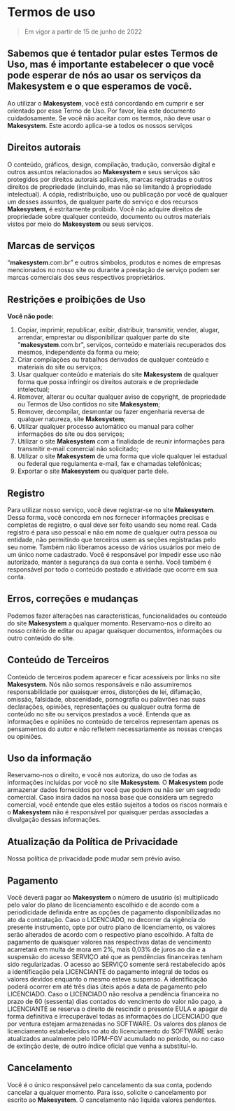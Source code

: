 
# Termos de uso

>Em vigor a partir de 15 de junho de 2022
 
## Sabemos que é tentador pular estes Termos de Uso, mas é importante estabelecer o que você pode esperar de nós ao usar os serviços da Makesystem e o que esperamos de você.

Ao utilizar o  **Makesystem**, você está concordando em cumprir e ser orientado por esse Termo de Uso. Por favor, leia este documento cuidadosamente. Se você não aceitar com os termos, não deve usar o  **Makesystem**. Este acordo aplica-se a todos os nossos serviços

## Direitos autorais

O conteúdo, gráficos, design, compilação, tradução, conversão digital e outros assuntos relacionados ao  **Makesystem**  e seus serviços são protegidos por direitos autorais aplicáveis, marcas registradas e outros direitos de propriedade (incluindo, mas não se limitando à propriedade intelectual). A cópia, redistribuição, uso ou publicação por você de qualquer um desses assuntos, de qualquer parte do serviço e dos recursos  **Makesystem**, é estritamente proibido. Você não adquire direitos de propriedade sobre qualquer conteúdo, documento ou outros materiais vistos por meio do  **Makesystem**  ou seus serviços.

## Marcas de serviços

“**makesystem**.com.br” e outros símbolos, produtos e nomes de empresas mencionados no nosso site ou durante a prestação de serviço podem ser marcas comerciais dos seus respectivos proprietários.

## Restrições e proibições de Uso

**Você não pode:**

1.  Copiar, imprimir, republicar, exibir, distribuir, transmitir, vender, alugar, arrendar, emprestar ou disponibilizar qualquer parte do site "**makesystem**.com.br", serviços, conteúdo e materiais recuperados dos mesmos, independente da forma ou meio;
2.  Criar compilações ou trabalhos derivados de qualquer conteúdo e materiais do site ou serviços;
3.  Usar qualquer conteúdo e materiais do site  **Makesystem**  de qualquer forma que possa infringir os direitos autorais e de propriedade intelectual;
4.  Remover, alterar ou ocultar qualquer aviso de copyright, de propriedade ou Termos de Uso contidos no site  **Makesystem**;
5.  Remover, decompilar, desmontar ou fazer engenharia reversa de qualquer natureza, site  **Makesystem**;
6.  Utilizar qualquer processo automático ou manual para colher informações do site ou dos serviços;
7.  Utilizar o site  **Makesystem**  com a finalidade de reunir informações para transmitir e-mail comercial não solicitado;
8.  Utilizar o site  **Makesystem**  de uma forma que viole qualquer lei estadual ou federal que regulamenta e-mail, fax e chamadas telefônicas;
9.  Exportar o site  **Makesystem**  ou qualquer parte dele.

## Registro

Para utilizar nosso serviço, você deve registrar-se no site  **Makesystem**. Dessa forma, você concorda em nos fornecer informações precisas e completas de registro, o qual deve ser feito usando seu nome real. Cada registro é para uso pessoal e não em nome de qualquer outra pessoa ou entidade, não permitindo que terceiros usem as seções registradas pelo seu nome. Também não liberamos acesso de vários usuários por meio de um único nome cadastrado. Você é responsável por impedir esse uso não autorizado, manter a segurança da sua conta e senha. Você também é responsável por todo o conteúdo postado e atividade que ocorre em sua conta.

## Erros, correções e mudanças

Podemos fazer alterações nas características, funcionalidades ou conteúdo do site  **Makesystem**  a qualquer momento. Reservamo-nos o direito ao nosso critério de editar ou apagar quaisquer documentos, informações ou outro conteúdo do site.

## Conteúdo de Terceiros

Conteúdo de terceiros podem aparecer e ficar acessíveis por links no site  **Makesystem**. Nós não somos responsáveis e não assumiremos responsabilidade por quaisquer erros, distorções de lei, difamação, omissão, falsidade, obscenidade, pornografia ou palavrões nas suas declarações, opiniões, representações ou qualquer outra forma de conteúdo no site ou serviços prestados a você. Entenda que as informações e opiniões no conteúdo de terceiros representam apenas os pensamentos do autor e não refletem necessariamente as nossas crenças ou opiniões.

## Uso da informação

Reservamo-nos o direito, e você nos autoriza, do uso de todas as informações incluídas por você no site  **Makesystem**. O  **Makesystem**  pode armazenar dados fornecidos por você que podem ou não ser um segredo comercial. Caso insira dados na nossa base que considera um segredo comercial, você entende que eles estão sujeitos a todos os riscos normais e o  **Makesystem**  não é responsável por quaisquer perdas associadas a divulgação dessas informações.

## Atualização da Política de Privacidade

Nossa política de privacidade pode mudar sem prévio aviso.

## Pagamento

Você deverá pagar ao  **Makesystem**  o número de usuário (s) multiplicado pelo valor do plano de licenciamento escolhido e de acordo com a periodicidade definida entre as opções de pagamento disponibilizadas no ato da contratação. Caso o LICENCIADO, no decorrer da vigência do presente instrumento, opte por outro plano de licenciamento, os valores serão alterados de acordo com o respectivo plano escolhido. A falta de pagamento de quaisquer valores nas respectivas datas de vencimento acarretará em multa de mora em 2%, mais 0,03% de juros ao dia e a suspensão do acesso SERVIÇO até que as pendências financeiras tenham sido regularizadas. O acesso ao SERVIÇO somente será restabelecido após a identificação pela LICENCIANTE do pagamento integral de todos os valores devidos enquanto o mesmo esteve suspenso. A identificação poderá ocorrer em até três dias úteis após a data de pagamento pelo LICENCIADO. Caso o LICENCIADO não resolva a pendência financeira no prazo de 60 (sessenta) dias contados do vencimento do valor não pago, a LICENCIANTE se reserva o direito de rescindir o presente EULA e apagar de forma definitiva e irrecuperável todas as informações do LICENCIADO que por ventura estejam armazenadas no SOFTWARE. Os valores dos planos de licenciamento estabelecidos no ato do licenciamento do SOFTWARE serão atualizados anualmente pelo IGPM-FGV acumulado no período, ou no caso de extinção deste, de outro índice oficial que venha a substituí-lo.

## Cancelamento

Você é o único responsável pelo cancelamento da sua conta, podendo cancelar a qualquer momento. Para isso, solicite o cancelamento por escrito ao  **Makesystem**. O cancelamento não liquida valores pendentes.
